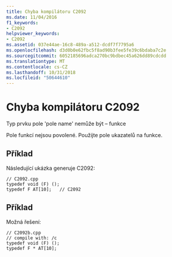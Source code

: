 ```yaml
---
title: Chyba kompilátoru C2092
ms.date: 11/04/2016
f1_keywords:
- C2092
helpviewer_keywords:
- C2092
ms.assetid: 037e44ae-16c8-489a-a512-dcdf7f7795a6
ms.openlocfilehash: d3d0b0e62fbc5f8ad90b3fee5fe39c6bdaba7c2e
ms.sourcegitcommit: 6052185696adca270bc9bdbec45a626dd89cdcdd
ms.translationtype: MT
ms.contentlocale: cs-CZ
ms.lasthandoff: 10/31/2018
ms.locfileid: "50644610"
---
```

# <a name="compiler-error-c2092"></a>Chyba kompilátoru C2092

Typ prvku pole 'pole name' nemůže být – funkce

Pole funkcí nejsou povolené. Použijte pole ukazatelů na funkce.

## <a name="example"></a>Příklad

Následující ukázka generuje C2092:

```
// C2092.cpp
typedef void (F) ();
typedef F AT[10];   // C2092
```

## <a name="example"></a>Příklad

Možná řešení:

```
// C2092b.cpp
// compile with: /c
typedef void (F) ();
typedef F * AT[10];
```